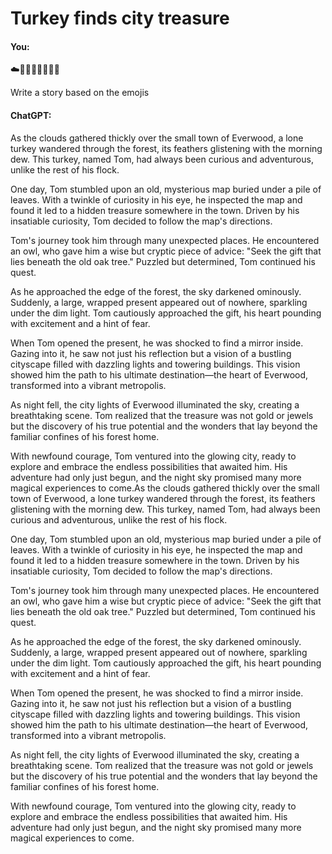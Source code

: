 # Turkey finds city treasure

#### You:
☁️🦃🧐🎁😱🌃🌃🌃

Write a story based on the emojis

#### ChatGPT:
As the clouds gathered thickly over the small town of Everwood, a lone turkey wandered through the forest, its feathers glistening with the morning dew. This turkey, named Tom, had always been curious and adventurous, unlike the rest of his flock.

One day, Tom stumbled upon an old, mysterious map buried under a pile of leaves. With a twinkle of curiosity in his eye, he inspected the map and found it led to a hidden treasure somewhere in the town. Driven by his insatiable curiosity, Tom decided to follow the map's directions.

Tom's journey took him through many unexpected places. He encountered an owl, who gave him a wise but cryptic piece of advice: "Seek the gift that lies beneath the old oak tree." Puzzled but determined, Tom continued his quest.

As he approached the edge of the forest, the sky darkened ominously. Suddenly, a large, wrapped present appeared out of nowhere, sparkling under the dim light. Tom cautiously approached the gift, his heart pounding with excitement and a hint of fear.

When Tom opened the present, he was shocked to find a mirror inside. Gazing into it, he saw not just his reflection but a vision of a bustling cityscape filled with dazzling lights and towering buildings. This vision showed him the path to his ultimate destination—the heart of Everwood, transformed into a vibrant metropolis.

As night fell, the city lights of Everwood illuminated the sky, creating a breathtaking scene. Tom realized that the treasure was not gold or jewels but the discovery of his true potential and the wonders that lay beyond the familiar confines of his forest home.

With newfound courage, Tom ventured into the glowing city, ready to explore and embrace the endless possibilities that awaited him. His adventure had only just begun, and the night sky promised many more magical experiences to come.As the clouds gathered thickly over the small town of Everwood, a lone turkey wandered through the forest, its feathers glistening with the morning dew. This turkey, named Tom, had always been curious and adventurous, unlike the rest of his flock.

One day, Tom stumbled upon an old, mysterious map buried under a pile of leaves. With a twinkle of curiosity in his eye, he inspected the map and found it led to a hidden treasure somewhere in the town. Driven by his insatiable curiosity, Tom decided to follow the map's directions.

Tom's journey took him through many unexpected places. He encountered an owl, who gave him a wise but cryptic piece of advice: "Seek the gift that lies beneath the old oak tree." Puzzled but determined, Tom continued his quest.

As he approached the edge of the forest, the sky darkened ominously. Suddenly, a large, wrapped present appeared out of nowhere, sparkling under the dim light. Tom cautiously approached the gift, his heart pounding with excitement and a hint of fear.

When Tom opened the present, he was shocked to find a mirror inside. Gazing into it, he saw not just his reflection but a vision of a bustling cityscape filled with dazzling lights and towering buildings. This vision showed him the path to his ultimate destination—the heart of Everwood, transformed into a vibrant metropolis.

As night fell, the city lights of Everwood illuminated the sky, creating a breathtaking scene. Tom realized that the treasure was not gold or jewels but the discovery of his true potential and the wonders that lay beyond the familiar confines of his forest home.

With newfound courage, Tom ventured into the glowing city, ready to explore and embrace the endless possibilities that awaited him. His adventure had only just begun, and the night sky promised many more magical experiences to come.
